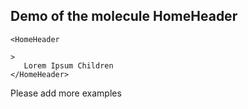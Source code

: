 ## Demo of the molecule HomeHeader

    <HomeHeader

    >
       Lorem Ipsum Children
    </HomeHeader>
    
Please add more examples    

